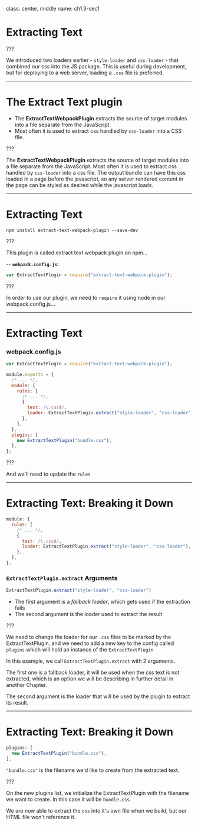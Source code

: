 class: center, middle
name: ch1.3-sec1
# Extracting Text


???

We introduced two loaders earlier - `style-loader` and `css-loader` - that combined our css into the JS package. This is useful during development, but for deploying to a web server, loading a `.css` file is preferred.

---

# The Extract Text plugin

* The __ExtractTextWebpackPlugin__ extracts the source of target modules into a file separate from the JavaScript.
* Most often it is used to extract css handled by `css-loader` into a CSS file.

???

The __ExtractTextWebpackPlugin__ extracts the source of target modules into a file separate from the JavaScript. Most often it is used to extract css handled by `css-loader` into a css file.  The output bundle can have this css loaded in a page before the javascript, so any server rendered content in the page can be styled as desired while the javascript loads.

---

# Extracting Text

```shell
npm install extract-text-webpack-plugin --save-dev
```

???

This plugin is called extract text webpack plugin on npm...

--
**`webpack.config.js`:**
```js
var ExtractTextPlugin = require("extract-text-webpack-plugin");
```

???

In order to use our plugin, we need to `require` it using node in our webpack.config.js...

---

# Extracting Text

### webpack.config.js

```js
var ExtractTextPlugin = require("extract-text-webpack-plugin");

module.exports = {
  /* ... */,
  module: {
    rules: [
      /* ... */,
      {
        test: /\.css$/,
        loader: ExtractTextPlugin.extract("style-loader", "css-loader"),
      },
    ],
  },
  plugins: [
    new ExtractTextPlugin("bundle.css"),
  ],
};
```

???

And we'll need to update the `rules`

---

# Extracting Text: Breaking it Down

```js
module: {
  rules: [
    /* ... */,
    {
      test: /\.css$/,
      loader: ExtractTextPlugin.extract("style-loader", "css-loader"),
    },
  ],
},
```

### `ExtractTextPlugin.extract` Arguments

```js
ExtractTextPlugin.extract("style-loader", "css-loader")
```

* The first argument is a _fallback loader_, which gets used if the extraction fails
* The second argument is the loader used to extract the result

???

We need to change the loader for our `.css` files to be marked by the ExtractTextPlugin, and we need to add a new key to the config called `plugins` which will hold an instance of the `ExtractTextPlugin`

In this example, we call `ExtractTextPlugin.extract` with 2 arguments.

The first one is a fallback loader, it will be used when the css text is not extracted, which is an option we will be describing in further detail in another Chapter.

The second argument is the loader that will be used by the plugin to extract its result.

---

# Extracting Text: Breaking it Down

```js
plugins: [
  new ExtractTextPlugin("bundle.css"),
],
```

`"bundle.css"` is the filename we'd like to create from the extracted text.

???

On the new plugins list, we initialize the ExtractTextPlugin with the filename we want to create. In this case it will be `bundle.css`.

We are now able to extract the `css` into it's own file when we build, but our HTML file won't reference it.
